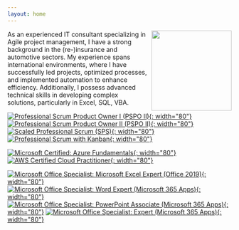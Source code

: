 ```yaml
---
layout: home
---
```


<img src="/assets/2022/cv/cv_pic_luca_franceschini.jpg" style="float:right;padding-left:10px" width="180">

As an experienced IT consultant specializing in Agile project management, I have a strong background in the (re-)insurance and automotive sectors.
My experience spans international environments, where I have successfully led projects, optimized processes, and implemented automation to enhance efficiency.
Additionally, I possess advanced technical skills in developing complex solutions, particularly in Excel, SQL, VBA.

<!-- Scrum.org certifications -->
[![Professional Scrum Product Owner I (PSPO II)](assets/2024/logos-certs/professional-scrum-product-owner-i-pspo-i.png){: width="80"}](https://www.credly.com/badges/3137ece2-15b9-4f41-ab8f-4bf1030f8eed/public_url)
[![Professional Scrum Product Owner II (PSPO II)](assets/2024/logos-certs/professional-scrum-product-owner-ii-pspo-ii.png){: width="80"}](https://www.credly.com/badges/0c643fef-cc27-4091-8b50-11e63629e1df/public_url)
[![Scaled Professional Scrum (SPS)](assets/2024/logos-certs/scaled-professional-scrum-sps.png){: width="80"}](https://www.credly.com/badges/0236fce4-c6c0-4518-aba4-ace0f3721ea6/public_url)
[![Professional Scrum with Kanban](assets/2024/logos-certs/professional-scrum-with-kanban-i-psk-i.png){: width="80"}](https://www.credly.com/badges/f34e69fd-2714-40e1-8611-5ccdfd869a79/public_url)

<!-- Cloud certifications -->
[![Microsoft Certified: Azure Fundamentals](assets/2024/logos-certs/microsoft-certified-azure-fundamentals.png){: width="80"}](https://www.credly.com/badges/b2e7fca0-aeb9-4521-b8e8-4a74d05fe252/public_url)
[![AWS Certified Cloud Practitioner](assets/2024/logos-certs/aws-certified-cloud-practitioner.png){: width="80"}](https://www.credly.com/badges/8bb5949f-1493-4e62-9e2f-44a0a9bc4338/public_url)

<!-- Microsoft Office certifications -->
[![Microsoft Office Specialist: Microsoft Excel Expert (Office 2019)](assets/2024/logos-certs/microsoft-office-specialist-microsoft-excel-expert-office-2019.png){: width="80"}](https://www.credly.com/badges/d645a896-d129-4150-86b3-10bef7d4143c/public_url)
[![Microsoft Office Specialist: Word Expert (Microsoft 365 Apps)](assets/2024/logos-certs/microsoft-office-specialist-word-expert-microsoft-365-apps.png){: width="80"}](https://www.credly.com/badges/e113d9ae-b2e2-4ff8-88b5-4a74e49c410a/public_url)
[![Microsoft Office Specialist: PowerPoint Associate (Microsoft 365 Apps)](assets/2024/logos-certs/microsoft-office-specialist-powerpoint-associate-microsoft-365-apps.png){: width="80"}](https://www.credly.com/badges/3d43b818-bb8a-46e0-bc7b-386fcee8ffcd/public_url)
[![Microsoft Office Specialist: Expert (Microsoft 365 Apps)](assets/2024/logos-certs/microsoft-office-specialist-expert-microsoft-365-apps.png){: width="80"}](https://www.credly.com/badges/d3010017-2a96-4392-82ec-7779ca3f24d4/public_url)
